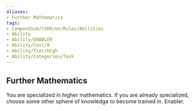 ```yaml
---
aliases:
- Further Mathematics
tags:
- Compendium/CSRD/en/Rules/Abilities
- Ability
- Ability/ENABLER
- Ability/Cost/0
- Ability/Tier/High
- Ability/Categories/Task
---
```


  
## Further Mathematics  
You are specialized in higher mathematics. If you are already specialized, choose some other sphere of knowledge to become trained in. Enabler.
